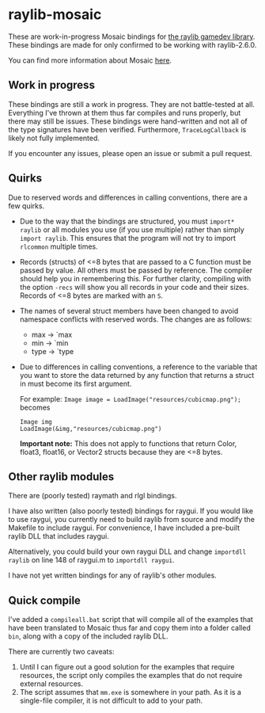 # raylib-mosaic

These are work-in-progress Mosaic bindings for [the raylib gamedev library](https://github.com/raysan5/raylib). These bindings are made for only confirmed to be working with raylib-2.6.0.

You can find more information about Mosaic [here](https://github.com/sal55/langs/blob/master/Mosaic/readme.md).

## Work in progress

These bindings are still a work in progress. They are not battle-tested at all. Everything I've thrown at them thus far compiles and runs properly, but there may still be issues. These bindings were hand-written and not all of the type signatures have been verified. Furthermore, `TraceLogCallback` is likely not fully implemented.

If you encounter any issues, please open an issue or submit a pull request.

## Quirks

Due to reserved words and differences in calling conventions, there are a few quirks.

* Due to the way that the bindings are structured, you must `import* raylib` or all modules you use (if you use multiple) rather than simply `import raylib`. This ensures that the program will not try to import `rlcommon` multiple times.

* Records (structs) of <=8 bytes that are passed to a C function must be passed by value. All others must be passed by reference. The compiler should help you in remembering this. For further clarity, compiling with the option `-recs` will show you all records in your code and their sizes. Records of <=8 bytes are marked with an `S`.

* The names of several struct members have been changed to avoid namespace conflicts with reserved words. The changes are as follows:
    * max -> `max
    * min -> `min
    * type -> `type

* Due to differences in calling conventions, a reference to the variable that you want to store the data returned by any function that returns a struct in must become its first argument.

  For example:
  `Image image = LoadImage("resources/cubicmap.png");` becomes
  ```
  Image img
  LoadImage(&img,"resources/cubicmap.png")
  ```
  **Important note:** This does not apply to functions that return Color, float3, float16, or Vector2 structs because they are <=8 bytes.

## Other raylib modules

There are (poorly tested) raymath and rlgl bindings.

I have also written (also poorly tested) bindings for raygui. If you would like to use raygui, you currently need to build raylib from source and modify the Makefile to include raygui. For convenience, I have included a pre-built raylib DLL that includes raygui.

Alternatively, you could build your own raygui DLL and change `importdll raylib` on line 148 of raygui.m to `importdll raygui`.

I have not yet written bindings for any of raylib's other modules.

## Quick compile

I've added a `compileall.bat` script that will compile all of the examples that have been translated to Mosaic thus far and copy them into a folder called `bin`, along with a copy of the included raylib DLL.

There are currently two caveats:

  1. Until I can figure out a good solution for the examples that require resources, the script only compiles the examples that do not require external resources.
  2. The script assumes that `mm.exe` is somewhere in your path. As it is a single-file compiler, it is not difficult to add to your path.